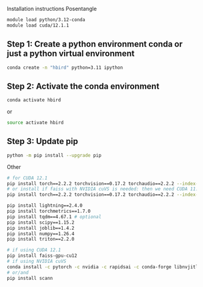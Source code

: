 Installation instructions Posentangle
```bash
module load python/3.12-conda
module load cuda/12.1.1
```
## Step 1: Create a python environment conda or just a python virtual environment
```bash
conda create -n "hbird" python=3.11 ipython
```

## Step 2: Activate the conda environment
```bash
conda activate hbird
```
or 
```bash
source activate hbird
```

## Step 3: Update pip
```bash
python -m pip install --upgrade pip
```

Other
```bash
# for CUDA 12.1
pip install torch==2.2.2 torchvision==0.17.2 torchaudio==2.2.2 --index-url https://download.pytorch.org/whl/cu121
# or install if faiss with NVIDIA cuVS is needed: then we need CUDA 11.8
pip install torch==2.2.2 torchvision==0.17.2 torchaudio==2.2.2 --index-url https://download.pytorch.org/whl/cu118
```
```bash
pip install lightning==2.4.0
pip install torchmetrics==1.7.0
pip install tqdm==4.67.1 # optional
pip install scipy==1.15.2
pip install joblib==1.4.2
pip install numpy==1.26.4
pip install triton==2.2.0

# if using CUDA 12.1
pip install faiss-gpu-cu12
# if using NVIDIA cuVS
conda install -c pytorch -c nvidia -c rapidsai -c conda-forge libnvjitlink faiss-gpu-cuvs=1.11.0
# or/and
pip install scann
```

